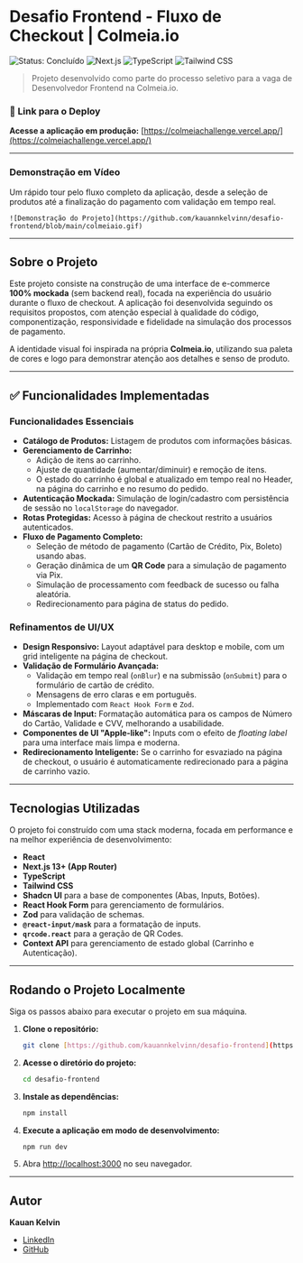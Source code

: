 # Desafio Frontend - Fluxo de Checkout | Colmeia.io

![Status: Concluído](https://img.shields.io/badge/status-concluído-brightgreen)
![Next.js](https://img.shields.io/badge/Next.js-000000?style=for-the-badge&logo=nextdotjs&logoColor=white)
![TypeScript](https://img.shields.io/badge/TypeScript-3178C6?style=for-the-badge&logo=typescript&logoColor=white)
![Tailwind CSS](https://img.shields.io/badge/Tailwind_CSS-38B2AC?style=for-the-badge&logo=tailwind-css&logoColor=white)

> Projeto desenvolvido como parte do processo seletivo para a vaga de Desenvolvedor Frontend na Colmeia.io.

### 🔗 Link para o Deploy
**Acesse a aplicação em produção:** [https://colmeiachallenge.vercel.app/](https://colmeiachallenge.vercel.app/)

---

### Demonstração em Vídeo

Um rápido tour pelo fluxo completo da aplicação, desde a seleção de produtos até a finalização do pagamento com validação em tempo real.

`![Demonstração do Projeto](https://github.com/kauannkelvinn/desafio-frontend/blob/main/colmeiaio.gif)`

---

## Sobre o Projeto

Este projeto consiste na construção de uma interface de e-commerce **100% mockada** (sem backend real), focada na experiência do usuário durante o fluxo de checkout. A aplicação foi desenvolvida seguindo os requisitos propostos, com atenção especial à qualidade do código, componentização, responsividade e fidelidade na simulação dos processos de pagamento.

A identidade visual foi inspirada na própria **Colmeia.io**, utilizando sua paleta de cores e logo para demonstrar atenção aos detalhes e senso de produto.

---

## ✅ Funcionalidades Implementadas

### Funcionalidades Essenciais
- **Catálogo de Produtos:** Listagem de produtos com informações básicas.
- **Gerenciamento de Carrinho:**
  - Adição de itens ao carrinho.
  - Ajuste de quantidade (aumentar/diminuir) e remoção de itens.
  - O estado do carrinho é global e atualizado em tempo real no Header, na página do carrinho e no resumo do pedido.
- **Autenticação Mockada:** Simulação de login/cadastro com persistência de sessão no `localStorage` do navegador.
- **Rotas Protegidas:** Acesso à página de checkout restrito a usuários autenticados.
- **Fluxo de Pagamento Completo:**
  - Seleção de método de pagamento (Cartão de Crédito, Pix, Boleto) usando abas.
  - Geração dinâmica de um **QR Code** para a simulação de pagamento via Pix.
  - Simulação de processamento com feedback de sucesso ou falha aleatória.
  - Redirecionamento para página de status do pedido.

### Refinamentos de UI/UX
- **Design Responsivo:** Layout adaptável para desktop e mobile, com um grid inteligente na página de checkout.
- **Validação de Formulário Avançada:**
  - Validação em tempo real (`onBlur`) e na submissão (`onSubmit`) para o formulário de cartão de crédito.
  - Mensagens de erro claras e em português.
  - Implementado com `React Hook Form` e `Zod`.
- **Máscaras de Input:** Formatação automática para os campos de Número do Cartão, Validade e CVV, melhorando a usabilidade.
- **Componentes de UI "Apple-like":** Inputs com o efeito de *floating label* para uma interface mais limpa e moderna.
- **Redirecionamento Inteligente:** Se o carrinho for esvaziado na página de checkout, o usuário é automaticamente redirecionado para a página de carrinho vazio.

---

## Tecnologias Utilizadas

O projeto foi construído com uma stack moderna, focada em performance e na melhor experiência de desenvolvimento:

- **React**
- **Next.js 13+ (App Router)**
- **TypeScript**
- **Tailwind CSS**
- **Shadcn UI** para a base de componentes (Abas, Inputs, Botões).
- **React Hook Form** para gerenciamento de formulários.
- **Zod** para validação de schemas.
- **`@react-input/mask`** para a formatação de inputs.
- **`qrcode.react`** para a geração de QR Codes.
- **Context API** para gerenciamento de estado global (Carrinho e Autenticação).

---

## Rodando o Projeto Localmente

Siga os passos abaixo para executar o projeto em sua máquina.

1.  **Clone o repositório:**
    ```bash
    git clone [https://github.com/kauannkelvinn/desafio-frontend](https://github.com/kauannkelvinn/desafio-frontend)
    ```

2.  **Acesse o diretório do projeto:**
    ```bash
    cd desafio-frontend
    ```

3.  **Instale as dependências:**
    ```bash
    npm install
    ```

4.  **Execute a aplicação em modo de desenvolvimento:**
    ```bash
    npm run dev
    ```

5.  Abra [http://localhost:3000](http://localhost:3000) no seu navegador.

---

## Autor

**Kauan Kelvin**

- [LinkedIn](https://www.linkedin.com/in/kauannkelvinn/)
- [GitHub](https://github.com/kauannkelvinn)